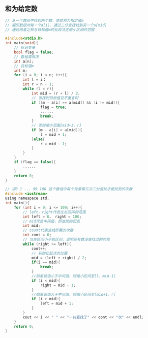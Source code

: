 <!--
 * @Description: 
 * @Version: 1.0
 * @Author: DaLao
 * @Email: dalao_li@163.com
 * @Date: 2021-11-16 23:14:50
 * @LastEditors: DaLao
 * @LastEditTime: 2021-11-24 22:02:44
-->

## 和为给定数

```c
// 从一个数组中找到两个数，使其和为指定值m
// 遍历数组对每一个a[i]，通过二分查找找到另一个a[mid]
// 通过两者之和与目标值m的比较决定缩小区间的范围

#include<stdio.h>
int main(void){
	// 标记变量
	bool flag = false;
	// 数组需有序
	int a[n];
	// 目标值m
	int m;
	for (i = 0; i < n; i++){
		int l = i；
		int r = n - 1;
		while (l < r){
			int mid = (r + l) / 2;
			// 当找到目标值且不重复时
			if ((m - a[i] == a[mid]) && (i != mid)){
				flag = true;
				......
				break;
			}
			// 否则缩小范围[mid+1，r]
			if (m - a[i] > a[mid]){
				l = mid + 1;
			}else{
				r = mid - 1;
			}
		}
	}
	if (flag == false){
		......
	}
	return 0;
}

```

```c
// 求0 1 ... 99 100 这个数组中每个元素需几次二分查找才能找到的次数
#include <iostream>
using namespace std;
int main(){
	for (int i = 0; i <= 100; i++){
		// left，right代表左右区间的范围
		int left = 0， right = 100;
		// mid代表中间值，即查找的起点
		int mid;
		// count代表查找所需的次数
		int cont = 0;
		// 当左区间小于右区间，说明还有数没查找过的时候
		while (right >= left){
			cont++;
			// 初始化起点的位置
			mid = (left + right) / 2;
			if(i == mid){
				break;
			}
			//如果该值小于中间值，则缩小区间至[l，mid-1]
			if (i < mid){
				right = mid - 1;
			}
			//如果该值大于中间值，则缩小区间至[mid+1，r]
			if (i > mid){
				left = mid + 1;
			}
		}
		cout << i << " " << "一共查找了" << cont << "次" << endl;
	}
	return 0;
}

```